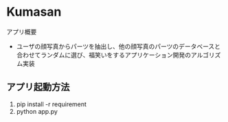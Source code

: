 # Kumasan

アプリ概要

- ユーザの顔写真からパーツを抽出し、他の顔写真のパーツのデータベースと合わせてランダムに選び、福笑いをするアプリケーション開発のアルゴリズム実装


## アプリ起動方法
1. pip install -r requirement
2. python app.py
